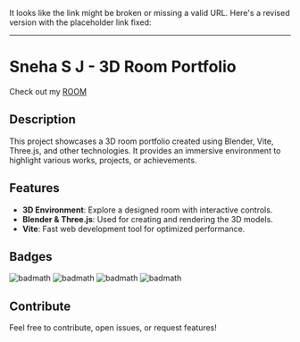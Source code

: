 It looks like the link might be broken or missing a valid URL. Here's a revised version with the placeholder link fixed:

---

# Sneha S J - 3D Room Portfolio

Check out my [ROOM](https://snehasj.vercel.app/)

## Description

This project showcases a 3D room portfolio created using Blender, Vite, Three.js, and other technologies. It provides an immersive environment to highlight various works, projects, or achievements.

## Features

* **3D Environment**: Explore a designed room with interactive controls.
* **Blender & Three.js**: Used for creating and rendering the 3D models.
* **Vite**: Fast web development tool for optimized performance.

## Badges

![badmath](https://img.shields.io/badge/JavaScript-323330?style=for-the-badge&logo=javascript&logoColor=F7DF1E)
![badmath](https://img.shields.io/badge/ThreeJs-black?style=for-the-badge&logo=three.js&logoColor=white)
![badmath](https://img.shields.io/badge/Vite-B73BFE?style=for-the-badge&logo=vite&logoColor=FFD62E)
![badmath](https://img.shields.io/badge/blender-%23F5792A.svg?style=for-the-badge&logo=blender&logoColor=white)

## Contribute

Feel free to contribute, open issues, or request features!
